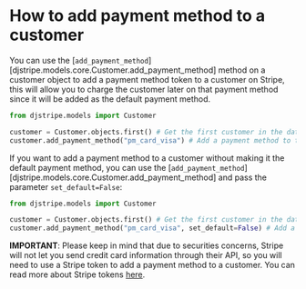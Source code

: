 # How to add payment method to a customer

You can use the [`add_payment_method`][djstripe.models.core.Customer.add_payment_method] method on a customer object to add a payment method token to a customer on Stripe, this will allow you to charge the customer later on that payment method since it will be added as the default payment method.

```python
from djstripe.models import Customer

customer = Customer.objects.first() # Get the first customer in the database as an example
customer.add_payment_method("pm_card_visa") # Add a payment method to the customer as the default payment method
```

If you want to add a payment method to a customer without making it the default payment method, you can use the [`add_payment_method`][djstripe.models.core.Customer.add_payment_method] and pass the parameter `set_default=False`:

```python
from djstripe.models import Customer

customer = Customer.objects.first() # Get the first customer in the database as an example
customer.add_payment_method("pm_card_visa", set_default=False) # Add a payment method to the customer without making it the default payment method
```

**IMPORTANT**: Please keep in mind that due to securities concerns, Stripe will not let you send credit card information through their API, so you will need to use a Stripe token to add a payment method to a customer. You can read more about Stripe tokens [here](https://stripe.com/docs/api/tokens).
